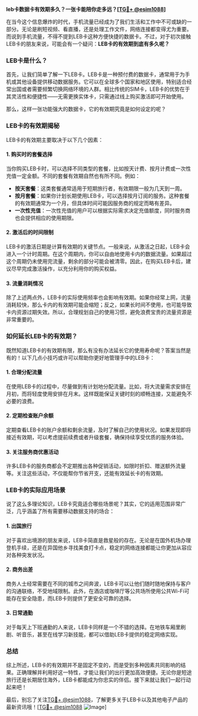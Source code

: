 **leb卡数据卡有效期多久？一张卡能陪你走多远？[[TG💪+ @esim1088](https://t.me/s/esim1088)]**

在当今这个信息爆炸的时代，手机流量已经成为了我们生活和工作中不可或缺的一部分。无论是刷短视频、看直播，还是处理工作文件，网络连接都变得尤为重要。而说到手机流量，不得不提到LEB卡这种方便快捷的数据卡。不过，对于初次接触LEB卡的朋友来说，可能会有一个疑问：**LEB卡的有效期到底有多久呢？**

### LEB卡是什么？

首先，让我们简单了解一下LEB卡。LEB卡是一种预付费的数据卡，通常用于为手机或其他设备提供移动数据服务。它可以在全球多个国家和地区使用，特别适合经常出国或者需要频繁切换网络环境的人群。相比传统的SIM卡，LEB卡的优势在于其灵活性和便捷性——无需更换实体卡，只需通过线上购买激活即可开始使用。

那么，这样一张功能强大的数据卡，它的有效期究竟是如何设定的呢？

### LEB卡的有效期揭秘

LEB卡的有效期主要取决于以下几个因素：

#### 1. 购买时的套餐选择
当你购买LEB卡时，可以选择不同类型的套餐，比如按天计费、按月计费或一次性充值一定金额。不同的套餐有效期自然也有所不同。例如：
- **按天套餐**：这类套餐通常适用于短期旅行者，有效期限一般为几天到一周。
- **按月套餐**：如果你计划长期使用LEB卡，可以选择按月订阅的服务。这种套餐的有效期通常为一个月，但具体时间可能因服务商的规定而略有差异。
- **一次性充值**：一次性充值的用户可以根据实际需求决定充值额度，同时服务商也会提供相应的使用期限。

#### 2. 激活后的时间限制
LEB卡的激活日期是计算有效期的关键节点。一般来说，从激活之日起，LEB卡会进入一个计时周期。在这个周期内，你可以自由地使用卡内的数据流量。如果超过这个周期仍未使用完流量，剩余的部分可能会被清零。因此，在购买LEB卡后，建议尽早完成激活操作，以充分利用你的购买权益。

#### 3. 流量消耗情况
除了上述两点外，LEB卡的实际使用频率也会影响有效期。如果你经常上网，流量消耗较快，那么卡内的有效期可能会缩短；反之，如果长时间不使用，也可能导致卡内资源过期失效。所以，合理规划自己的使用习惯，避免浪费宝贵的流量资源是非常重要的。

### 如何延长LEB卡的有效期？

既然知道LEB卡的有效期有限，那么有没有办法延长它的使用寿命呢？答案当然是有的！以下几点小技巧或许可以帮助你更好地管理手中的LEB卡：

#### 1. 合理分配流量
在使用LEB卡的过程中，尽量做到有计划地分配流量。比如，将大流量需求安排在月初，而将轻度使用安排在月末。这样既能保证关键时刻的顺畅连接，又能避免不必要的浪费。

#### 2. 定期检查账户余额
定期查看LEB卡的账户余额和剩余流量，及时了解自己的使用状况。如果发现即将接近有效期，可以考虑提前续费或者升级套餐，确保持续享受优质的服务体验。

#### 3. 关注服务商优惠活动
许多LEB卡的服务商都会不定期推出各种促销活动，如限时折扣、赠送额外流量等。关注这些活动，不仅能帮你节省开支，还能有效延长卡的有效期。

### LEB卡的实际应用场景

说了这么多理论知识，LEB卡究竟适合哪些场景呢？其实，它的适用范围非常广泛，几乎涵盖了所有需要移动数据支持的场合：

#### 1. 出国旅行
对于喜欢出境游的朋友来说，LEB卡简直是救星般的存在。无论是在国外机场办理登机手续，还是在异国他乡寻找美食打卡点，稳定的网络连接都能让你更加从容应对各种突发状况。

#### 2. 商务出差
商务人士经常需要在不同的城市之间奔波，LEB卡可以让他们随时随地保持与客户的沟通联络，不受地域限制。此外，在酒店或咖啡厅等公共场所使用公共Wi-Fi可能存在安全隐患，而LEB卡则提供了更安全可靠的选择。

#### 3. 日常通勤
对于每天上下班通勤的人来说，LEB卡同样是一个不错的选择。在地铁车厢里刷剧、听音乐，甚至在线学习新技能，都可以借助LEB卡提供的稳定网络实现。

### 总结

综上所述，LEB卡的有效期并不是固定不变的，而是受到多种因素共同影响的结果。正确理解并利用好这一特性，才能让我们的出行更加高效便捷。无论你是短途旅行还是长期居住海外，LEB卡都能成为你忠实的伴侣。接下来就让我们一起行动起来吧！

最后，别忘了关注[TG💪+ @esim1088](https://t.me/s/esim1088)，了解更多关于LEB卡以及其他电子产品的最新资讯哦！[[TG💪+ @esim1088](https://t.me/s/esim1088) ![Image](https://i.postimg.cc/4NQfJmqS/Snipaste-2025-05-13-00-14-12.png)]